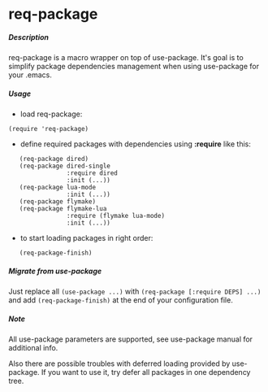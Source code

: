 req-package
===========

##### Description

req-package is a macro wrapper on top of use-package.
It's goal is to simplify package dependencies management
when using use-package for your .emacs.

##### Usage

* load req-package:

```elisp
(require 'req-package)
```

* define required packages with dependencies using **:require** like this:

```elisp
   (req-package dired)
   (req-package dired-single
                :require dired
                :init (...))
   (req-package lua-mode
                :init (...))
   (req-package flymake)
   (req-package flymake-lua
                :require (flymake lua-mode)
                :init (...))
```
* to start loading packages in right order:

```elisp
   (req-package-finish)
```

##### Migrate from use-package

Just replace all `(use-package ...)` with `(req-package [:require DEPS] ...)` and add `(req-package-finish)` at the end of your configuration file.

##### Note

All use-package parameters are supported, see use-package manual
for additional info.

Also there are possible troubles with deferred loading provided by use-package.
If you want to use it, try defer all packages in one dependency tree.
